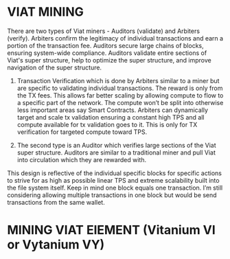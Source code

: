 # VIAT MINING

There are two types of Viat miners - Auditors (validate) and Arbiters (verify). Arbiters confirm the legitimacy of individual transactions and earn a portion of the transaction fee. Auditors secure large chains of blocks, ensuring system-wide compliance. Auditors validate entire sections of Viat's super structure, help to optimize the super structure, and improve navigation of the super structure.

1) Transaction Verification which is done by Arbiters similar to a miner but are specific to validating individual transactions. The reward is only from the TX fees. This allows far better scaling by allowing compute to flow to a specific part of the network. The compute won’t be split into otherwise less important areas say Smart Contracts. Arbiters can dynamically target and scale tx validation ensuring a constant high TPS and all compute available for tx validation goes to it. This is only for TX verification for targeted compute toward TPS.

2) The second type is an Auditor which verifies large sections of the Viat super structure. Auditors are similar to a traditional miner and pull Viat into circulation which they are rewarded with.

This design is reflective of the individual specific blocks for specific actions to strive for as high as possible linear TPS and extreme scalability built into the file system itself. Keep in mind one block equals one transaction. I’m still considering allowing multiple transactions in one block but would be send transactions from the same wallet.


# MINING VIAT ElEMENT (Vitanium VI or Vytanium VY)
